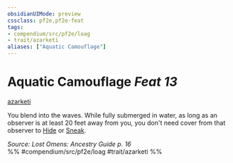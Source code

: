 ```yaml
---
obsidianUIMode: preview
cssclass: pf2e,pf2e-feat
tags:
- compendium/src/pf2e/loag
- trait/azarketi
aliases: ["Aquatic Camouflage"]
---
```

# Aquatic Camouflage  *Feat 13*  
[azarketi](azarketi-loag.md "Azarketi Ancestry & Heritage Trait")  


You blend into the waves. While fully submerged in water, as long as an observer is at least 20 feet away from you, you don't need cover from that observer to [Hide](Reference/Rules/Actions/hide.md) or [Sneak](sneak.md).

*Source: Lost Omens: Ancestry Guide p. 16*  
%% #compendium/src/pf2e/loag #trait/azarketi %%